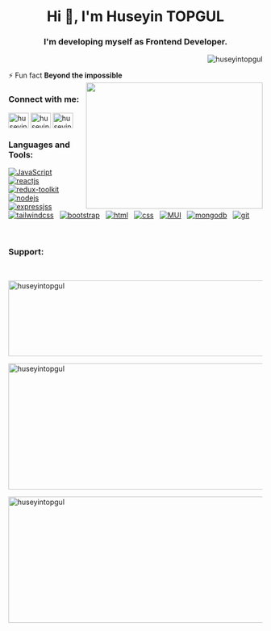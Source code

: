 <h1 align="center">Hi 👋, I'm Huseyin TOPGUL</h1>
<h3 align="center">I'm developing myself as Frontend Developer.</h3>

<p align="right"> <img src="https://komarev.com/ghpvc/?username=huseyintopgul&label=Profile%20views&color=0e75b6&style=flat" alt="huseyintopgul" /> </p>

⚡ Fun fact **Beyond the impossible**
<img src="https://www.activeblogs.com/wp-content/uploads/2021/08/1628529290971.gif" width="350" height='250' align="right"/>
<h3 align="left">Connect with me:</h3>
<p align="left">
<a href="https://www.linkedin.com/in/huseyin-topgul/" target="_blank"><img align="center" src="https://raw.githubusercontent.com/rahuldkjain/github-profile-readme-generator/master/src/images/icons/Social/linked-in-alt.svg" alt="huseyin-topgul" height="30" width="40" /></a>
<a href="https://www.instagram.com/huseyintopgul/" target="_blank"><img align="center" src="https://raw.githubusercontent.com/rahuldkjain/github-profile-readme-generator/master/src/images/icons/Social/instagram.svg" alt="huseyin-topgul" height="30" width="40" /></a>
<a href="https://medium.com/@huseyintopgul1" target="_blank"><img align="center" src="https://raw.githubusercontent.com/rahuldkjain/github-profile-readme-generator/master/src/images/icons/Social/medium.svg" alt="huseyintopgul1" height="30" width="40" /></a>
</p>

<h3 align="left">Languages and Tools:</h3>
<p align="left"> 
<a href="https://www.javascript.com/" target="_blank" rel="noreferrer"> <img src="https://camo.githubusercontent.com/82cd498d68f1929233bffb5d3bd2229cb0a97728b4983ee3a607c1941a9c9b7b/68747470733a2f2f696d672e736869656c64732e696f2f62616467652f2d4a6176617363726970742d4630444234463f7374796c653d666f722d7468652d6261646765266c6162656c436f6c6f723d626c61636b266c6f676f3d6a617661736372697074266c6f676f436f6c6f723d463044423446" alt="JavaScript"/></a> &nbsp
<a href="https://react.dev/" target="_blank" rel="noreferrer"> <img src="https://camo.githubusercontent.com/8e4a668bb3e69b0ab12ff19e5038b089ea85543993268a965f6cebe6ca2b4d9a/68747470733a2f2f696d672e736869656c64732e696f2f62616467652f2d52656163742d3631444246423f7374796c653d666f722d7468652d6261646765266c6162656c436f6c6f723d626c61636b266c6f676f3d7265616374266c6f676f436f6c6f723d363144424642" alt="reactjs"/></a> &nbsp
  <a href="https://redux-toolkit.js.org/" target="_blank" rel="noreferrer"> <img src="https://camo.githubusercontent.com/9bb2580411576db130fee2e51a0d2f6187563d00eff4ff80b5aba8b97de5fbd2/68747470733a2f2f696d672e736869656c64732e696f2f62616467652f72656475782d3736344142432e7376673f267374796c653d666f722d7468652d6261646765266c6f676f3d7265647578266c6f676f436f6c6f723d666666" alt="redux-toolkit"/></a> &nbsp
<a href="https://nodejs.org" target="_blank" rel="noreferrer"> <img src="https://camo.githubusercontent.com/bdc2ad7847367dd9c66145d51470095066fcb1ac514b26e2a2785f7ae96a1f1f/68747470733a2f2f696d672e736869656c64732e696f2f62616467652f2d4e6f64656a732d3343383733413f7374796c653d666f722d7468652d6261646765266c6162656c436f6c6f723d626c61636b266c6f676f3d6e6f64652e6a73266c6f676f436f6c6f723d334338373341" alt="nodejs"/></a> &nbsp
  <a href="https://expressjs.com/" target="_blank" rel="noreferrer"> <img src="https://camo.githubusercontent.com/7f73136d92799b19be179d1ed87b461120c35ed917c7d5ab59a7606209da7bd3/68747470733a2f2f696d672e736869656c64732e696f2f62616467652f457870726573732e6a732d3030303030303f7374796c653d666f722d7468652d6261646765266c6f676f3d65787072657373266c6f676f436f6c6f723d7768697465" alt="expressjss"/></a> &nbsp
<a href="https://tailwindcss.com/" target="_blank" rel="noreferrer"> <img src="https://camo.githubusercontent.com/4026a81ab4816391b3b879254d4f3e7b2ea8c12585dad5af866c8dbf9efa856b/68747470733a2f2f696d672e736869656c64732e696f2f62616467652f5461696c77696e642532304353532d3039323734393f7374796c653d666f722d7468652d6261646765266c6f676f3d7461696c77696e64637373266c6f676f436f6c6f723d303642364434266c6162656c436f6c6f723d303030303030" alt="tailwindcss"/></a> &nbsp
<a href="https://getbootstrap.com/" target="_blank" rel="noreferrer"> <img src="https://img.shields.io/badge/bootstrap-%23563D7C.svg?style=for-the-badge&logo=bootstrap&logoColor=white" alt="bootstrap"/></a> &nbsp
  <a href="https://html.com/" target="_blank" rel="noreferrer"> <img src="https://img.shields.io/badge/html5-%23E34F26.svg?style=for-the-badge&logo=html5&logoColor=white" alt="html"/></a> &nbsp
<a href="https://www.css-com.com/" target="_blank" rel="noreferrer"> <img src="https://img.shields.io/badge/css3-%231572B6.svg?style=for-the-badge&logo=css3&logoColor=white" alt="css" /></a> &nbsp
  <a href="https://mui.com/" target="_blank" rel="noreferrer"> <img src="https://camo.githubusercontent.com/79d36f47da54709fdc8c26c53f38538625a7f727cf1adabce68ccb84d2ff423b/68747470733a2f2f696d672e736869656c64732e696f2f62616467652f4d6174657269616c5f55492d3030383143423f7374796c653d666f722d7468652d6261646765266c6f676f3d6d7569266c6f676f436f6c6f723d7768697465" alt="MUI"/></a> &nbsp
<a href="https://www.mongodb.com/" target="_blank" rel="noreferrer"> <img src="https://camo.githubusercontent.com/72e92f69f36703548704a9eeda2a9889c2756b5e08f01a9aec6e658c148d014e/68747470733a2f2f696d672e736869656c64732e696f2f62616467652f4d6f6e676f44422d3445413934423f7374796c653d666f722d7468652d6261646765266c6f676f3d6d6f6e676f6462266c6f676f436f6c6f723d7768697465" alt="mongodb"/></a> &nbsp
<a href="https://git-scm.com/" target="_blank" rel="noreferrer"> <img src="https://camo.githubusercontent.com/bd2bd127c104ba5c98bb12c70801b075aee1f040009089510f69554300e7ff41/68747470733a2f2f696d672e736869656c64732e696f2f62616467652f4769742d4630353033323f7374796c653d666f722d7468652d6261646765266c6f676f3d676974266c6f676f436f6c6f723d7768697465" alt="git"/></a> &nbsp
  </p>
<br/>
<h3 align="left">Support:</h3>
<br/>

<p><img align="center" src="https://github-readme-stats.vercel.app/api/top-langs?username=huseyintopgul&theme=dracula&hide_border=false&show_icons=true&locale=en&layout=compact" alt="huseyintopgul" height="150" width="550" /></p>

<p><img align="center" src="https://github-readme-streak-stats.herokuapp.com/?user=huseyintopgul&theme=dracula&hide_border=false" alt="huseyintopgul" height="250" width="550" /></p>

<p><img align="center" src="https://github-readme-stats.vercel.app/api?username=huseyintopgul&theme=dracula&hide_border=false&show_icons=true&locale=en" alt="huseyintopgul" height="250" width="550" /></p>

